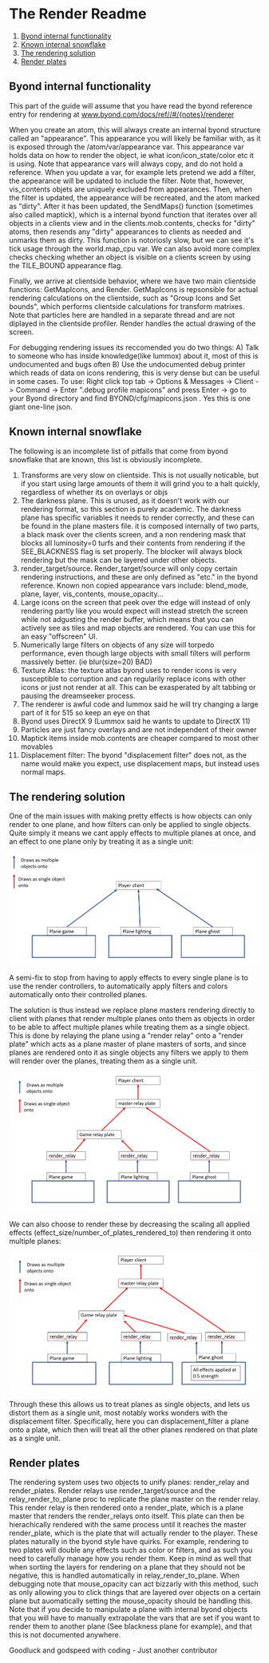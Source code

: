 # The Render Readme

1. [Byond internal functionality](#byond-internal-functionality)
2. [Known internal snowflake](#known-internal-snowflake)
3. [The rendering solution](#the-rendering-solution)
4. [Render plates](#render-plates)

## Byond internal functionality

This part of the guide will assume that you have read the byond reference entry for rendering at www.byond.com/docs/ref//#/{notes}/renderer

When you create an atom, this will always create an internal byond structure called an "appearance". This appearance you will likely be familiar with, as it is exposed through the /atom/var/appearance var. This appearance var holds data on how to render the object, ie what icon/icon_state/color etc it is using. Note that appearance vars will always copy, and do not hold a reference. When you update a var, for example lets pretend we add a filter, the appearance will be updated to include the filter. Note that, however, vis_contents objets are uniquely excluded from appearances. Then, when the filter is updated, the appearance will be recreated, and the atom marked as "dirty". After it has been updated, the SendMaps() function (sometimes also called maptick), which is a internal byond function that iterates over all objects in a clients view and in the clients.mob.contents, checks for "dirty" atoms, then resends any "dirty" appearances to clients as needed and unmarks them as dirty. This function is notoriosly slow, but we can see it's tick usage through the world.map_cpu var. We can also avoid more complex checks checking whether an object is visible on a clients screen by using the TILE_BOUND appearance flag.

Finally, we arrive at clientside behavior, where we have two main clientside functions: GetMapIcons, and Render. GetMapIcons is repsonsible for actual rendering calculations on the clientside, such as "Group Icons and Set bounds", which performs clientside calculations for transform matrixes. Note that particles here are handled in a separate thread and are not diplayed in the clientside profiler. Render handles the actual drawing of the screen.

For debugging rendering issues its reccomended you do two things:
A) Talk to someone who has inside knowledge(like lummox) about it, most of this is undocumented and bugs often
B) Use the undocumented debug printer which reads of data on icons rendering, this is very dense but can be useful in some cases. To use: Right click top tab -> Options & Messages -> Client -> Command -> Enter ".debug profile mapicons" and press Enter -> go to your Byond directory and find BYOND/cfg/mapicons.json . Yes this is one giant one-line json.

## Known internal snowflake

The following is an incomplete list of pitfalls that come from byond snowflake that are known, this list is obviously incomplete.

1. Transforms are very slow on clientside. This is not usually noticable, but if you start using large amounts of them it will grind you to a halt quickly, regardless of whether its on overlays or objs
2. The darkness plane. This is unused, as it doesn't work with our rendering format, so this section is purely academic. The darkness plane has specific variables it needs to render correctly, and these can be found in the plane masters file. it is composed internally of two parts, a black mask over the clients screen, and a non rendering mask that blocks all luminosity=0 turfs and their contents from rendering if the SEE_BLACKNESS flag is set properly. The blocker will always block rendering but the mask can be layered under other objects.
3. render_target/source. Render_target/source will only copy certain rendering instructions, and these are only defined as "etc." in the byond reference. Known non copied appearance vars include: blend_mode, plane, layer, vis_contents, mouse_opacity...
4. Large icons on the screen that peek over the edge will instead of only rendering partly like you would expect will instead stretch the screen while not adgusting the render buffer, which means that you can actively see as tiles and map objects are rendered. You can use this for an easy "offscreen" UI.
5. Numerically large filters on objects of any size will torpedo performance, even though large objects with small filters will perform massively better. (ie blur(size=20) BAD)
6. Texture Atlas: the texture atlas byond uses to render icons is very susceptible to corruption and can regularily replace icons with other icons or just not render at all. This can be exasperated by alt tabbing or pausing the dreamseeker process.
7. The renderer is awful code and lummox said he will try changing a large part of it for 515 so keep an eye on that
8. Byond uses DirectX 9 (Lummox said he wants to update to DirectX 11)
9. Particles are just fancy overlays and are not independent of their owner
10. Maptick items inside mob.contents are cheaper compared to most other movables
11. Displacement filter: The byond "displacement filter" does not, as the name would make you expect, use displacement maps, but instead uses normal maps.

## The rendering solution

One of the main issues with making pretty effects is how objects can only render to one plane, and how filters can only be applied to single objects. Quite simply it means we cant apply effects to multiple planes at once, and an effect to one plane only by treating it as a single unit:

![](https://raw.githubusercontent.com/tgstation/documentation-assets/main/rendering/renderpipe_old.png)

A semi-fix to stop from having to apply effects to every single plane is to use the render controllers, to automatically apply filters and colors automatically onto their controlled planes.

The solution is thus instead we replace plane masters rendering directly to client with planes that render multiple planes onto them as objects in order to be able to affect multiple planes while treating them as a single object. This is done by relaying the plane using a "render relay" onto a "render plate" which acts as a plane master of plane masters of sorts, and since planes are rendered onto it as single objects any filters we apply to them will render over the planes, treating them as a single unit.

![](https://raw.githubusercontent.com/tgstation/documentation-assets/main/rendering/renderpipe_refactored.png)

We can also choose to render these by decreasing the scaling all applied effects (effect_size/number_of_plates_rendered_to) then rendering it onto multiple planes:

![](https://raw.githubusercontent.com/tgstation/documentation-assets/main/rendering/renderpipe_refactored_multiple.png)

Through these this allows us to treat planes as single objects, and lets us distort them as a single unit, most notably works wonders with the displacement filter. Specifically, here you can displacement_filter a plane onto a plate, which then will treat all the other planes rendered on that plate as a single unit.

## Render plates

The rendering system uses two objects to unify planes: render_relay and render_plates. Render relays use render_target/source and the relay_render_to_plane proc to replicate the plane master on the render relay. This render relay is then rendered onto a render_plate, which is a plane master that renders the render_relays onto itself. This plate can then be hierachically rendered with the same process until it reaches the master render_plate, which is the plate that will actually render to the player. These plates naturally in the byond style have quirks. For example, rendering to two plates will double any effects such as color or filters, and as such you need to carefully manage how you render them. Keep in mind as well that when sorting the layers for rendering on a plane that they should not be negative, this is handled automatically in relay_render_to_plane. When debugging note that mouse_opacity can act bizzarly with this method, such as only allowing you to click things that are layered over objects on a certain plane but auomatically setting the mouse_opacity should be handling this. Note that if you decide to manipulate a plane with internal byond objects that you will have to manually extrapolate the vars that are set if you want to render them to another plane (See blackness plane for example), and that this is not documented anywhere.

Goodluck and godspeed with coding - Just another contributor
